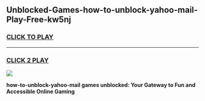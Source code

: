 
## Unblocked-Games-how-to-unblock-yahoo-mail-Play-Free-kw5nj
<h3>
<a href="https://premium76.site?title=how-to-unblock-yahoo-mail&ref=19M">CLICK TO PLAY</a></h3>
<hr>

<h3>
<a href="https://premium76.site?title=how-to-unblock-yahoo-mail&ref=19M">CLICK 2 PLAY</a>
  
</h3>

<a href="https://premium76.site?title=how-to-unblock-yahoo-mail&ref=19M"><img src="https://clearcache.store/games.png"></a>


**how-to-unblock-yahoo-mail games unblocked: Your Gateway to Fun and Accessible Online Gaming**
